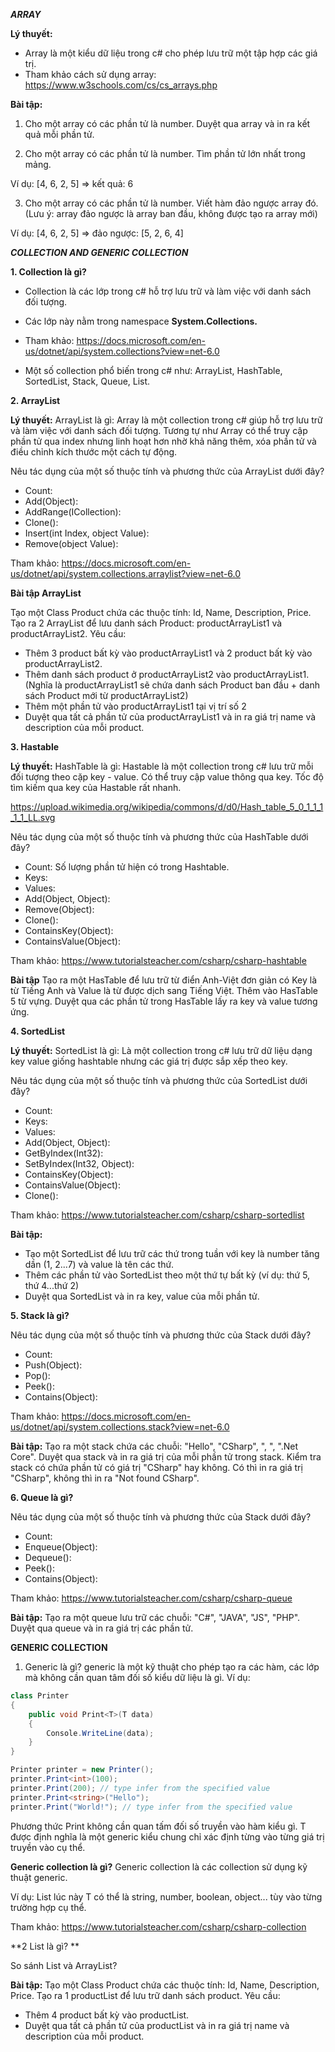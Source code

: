 ***ARRAY***

**Lý thuyết:**
- Array là một kiểu dữ liệu trong c# cho phép lưu trữ một tập hợp các giá trị. 
- Tham khảo cách sử dụng array: https://www.w3schools.com/cs/cs_arrays.php

**Bài tập:**

1. Cho một array có các phần tử là number. Duyệt qua array và in ra kết quả mỗi phần tử.

2. Cho một array có các phần tử là number. Tìm phần tử lớn nhất trong mảng.

Ví dụ: [4, 6, 2, 5] => kết quả: 6

3. Cho một array có các phần tử là number. Viết hàm đảo ngược array đó. (Lưu ý: array đảo ngược là array ban đầu, không được tạo ra array mới)

Ví dụ: [4, 6, 2, 5] => đảo ngược: [5, 2, 6, 4]

***COLLECTION AND GENERIC COLLECTION***

**1. Collection là gì?**

- Collection là các lớp trong c# hỗ trợ lưu trữ và làm việc với danh sách đối tượng.

- Các lớp này nằm trong namespace **System.Collections.**

- Tham khảo: https://docs.microsoft.com/en-us/dotnet/api/system.collections?view=net-6.0

- Một số collection phổ biến trong c# như: ArrayList, HashTable, SortedList, Stack, Queue, List.

**2. ArrayList**

**Lý thuyết:**
 ArrayList là gì:  Array là một collection trong c# giúp hỗ trợ lưu trữ và làm việc với danh sách đối tượng. 
Tương tự như Array có thể truy cập phần tử qua index nhưng linh hoạt hơn nhờ khả năng thêm, xóa phần tử và điều chỉnh kích thước một cách tự động.

 Nêu tác dụng của một số thuộc tính và phương thức của ArrayList dưới đây? 
- Count: 
- Add(Object): 
- AddRange(ICollection): 
- Clone(): 
- Insert(int Index, object Value): 
- Remove(object Value): 

Tham khảo: https://docs.microsoft.com/en-us/dotnet/api/system.collections.arraylist?view=net-6.0


**Bài tập ArrayList**

Tạo một Class Product chứa các thuộc tính: Id, Name, Description, Price.
Tạo ra 2 ArrayList để lưu danh sách Product: productArrayList1 và productArrayList2.
Yêu cầu: 
- Thêm 3 product bất kỳ vào productArrayList1 và 2 product bất kỳ vào productArrayList2.
- Thêm danh sách product ở productArrayList2 vào productArrayList1. (Nghĩa là productArrayList1 sẽ chứa danh sách Product ban đầu + danh sách Product mới từ productArrayList2)
- Thêm một phần tử vào productArrayList1 tại vị trí số 2
- Duyệt qua tất cả phần tử của productArrayList1 và in ra giá trị name và description của mỗi product.

**3. Hastable**

**Lý thuyết:** HashTable là gì: Hastable là một collection trong c# lưu trữ mỗi đối tượng theo cặp key - value. Có thể truy cập value thông qua key.
Tốc độ tìm kiếm qua key của Hastable rất nhanh.

https://upload.wikimedia.org/wikipedia/commons/d/d0/Hash_table_5_0_1_1_1_1_1_LL.svg

Nêu tác dụng của một số thuộc tính và phương thức của HashTable dưới đây?
- Count: Số lượng phần tử hiện có trong Hashtable.
- Keys: 
- Values: 
- Add(Object, Object): 
- Remove(Object): 
- Clone(): 
- ContainsKey(Object): 
- ContainsValue(Object): 

Tham khảo: https://www.tutorialsteacher.com/csharp/csharp-hashtable

**Bài tập**
Tạo ra một HasTable để lưu trữ từ điển Anh-Việt đơn giản có Key là từ Tiếng Anh và Value là từ được dịch sang Tiếng Việt.
Thêm vào HasTable 5 từ vựng.
Duyệt qua các phần tử trong HasTable lấy ra key và value tương ứng.

**4. SortedList**

**Lý thuyết:** 
SortedList là gì: Là một collection trong c# lưu trữ dữ liệu dạng key value giống hashtable nhưng các giá trị được sắp xếp theo key.

Nêu tác dụng của một số thuộc tính và phương thức của SortedList dưới đây?
- Count: 
- Keys: 
- Values: 
- Add(Object, Object): 
- GetByIndex(Int32): 
- SetByIndex(Int32, Object): 
- ContainsKey(Object):
- ContainsValue(Object): 
- Clone(): 

Tham khảo: https://www.tutorialsteacher.com/csharp/csharp-sortedlist

**Bài tập:**
- Tạo một SortedList để lưu trữ các thứ trong tuần với key là number tăng dần (1, 2...7) và value là tên các thứ.
- Thêm các phần tử vào SortedList theo một thứ tự bất kỳ (ví dụ: thứ 5, thứ 4...thứ 2)
- Duyệt qua SortedList và in ra key, value của mỗi phần tử.

**5. Stack là gì?**

Nêu tác dụng của một số thuộc tính và phương thức của Stack dưới đây?
- Count: 
- Push(Object): 
- Pop(): 
- Peek(): 
- Contains(Object): 

Tham khảo: https://docs.microsoft.com/en-us/dotnet/api/system.collections.stack?view=net-6.0

**Bài tập:** Tạo ra một stack chứa các chuỗi: "Hello", "CSharp", ", ", ".Net Core".
Duyệt qua stack và in ra giá trị của mỗi phần tử trong stack. 
Kiểm tra stack có chứa phần tử có giá trị "CSharp" hay không. Có thì in ra giá trị "CSharp", không thì in ra "Not found CSharp".

**6. Queue là gì?**

Nêu tác dụng của một số thuộc tính và phương thức của Stack dưới đây?
- Count: 
- Enqueue(Object): 
- Dequeue(): 
- Peek():
- Contains(Object):

Tham khảo: https://www.tutorialsteacher.com/csharp/csharp-queue

**Bài tập:** Tạo ra một queue lưu trữ các chuỗi: "C#", "JAVA", "JS", "PHP". Duyệt qua queue và in ra giá trị các phần tử.

**GENERIC COLLECTION**

1. Generic là gì? generic là một kỹ thuật cho phép tạo ra các hàm, các lớp mà không cần quan tâm đối số kiểu dữ liệu là gì.
Ví dụ:

```csharp
class Printer
{
    public void Print<T>(T data)
    {
        Console.WriteLine(data);
    }
}

Printer printer = new Printer();
printer.Print<int>(100);
printer.Print(200); // type infer from the specified value
printer.Print<string>("Hello");
printer.Print("World!"); // type infer from the specified value
```

Phương thức Print không cần quan tấm đối số truyền vào hàm kiểu gì. T
được định nghĩa là một generic kiểu chung chỉ xác định từng vào từng giá trị truyền vào cụ thể.


**Generic collection là gì?**
Generic collection là các collection sử dụng kỹ thuật generic. 

Ví dụ: List<T> lúc này T có thể là string, number, boolean, object... tùy vào từng trường hợp cụ thể.

 
 Tham khảo: https://www.tutorialsteacher.com/csharp/csharp-collection
 
**2 List là gì? **

So sánh List và ArrayList?

**Bài tập:** 
Tạo một Class Product chứa các thuộc tính: Id, Name, Description, Price.
Tạo ra 1 productList để lưu trữ danh sách product.
Yêu cầu: 
- Thêm 4 product bất kỳ vào productList.
- Duyệt qua tất cả phần tử của productList và in ra giá trị name và description của mỗi product.

